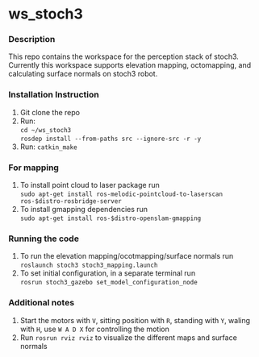 # ws_stoch3
### Description 
This repo contains the workspace for the perception stack of stoch3. Currently this workspace supports elevation mapping, octomapping, and calculating surface normals on stoch3 robot.
### Installation Instruction 

1) Git clone the repo
2) Run: <br> `cd ~/ws_stoch3` <br>
`rosdep install --from-paths src --ignore-src -r -y`  
3) Run: `catkin_make`

### For mapping

1) To install point cloud to laser package run <br>
`sudo apt-get install ros-melodic-pointcloud-to-laserscan ros-$distro-rosbridge-server`
2) To install gmapping dependencies run  <br>
`sudo apt-get install ros-$distro-openslam-gmapping`

### Running the code
1) To run the elevation mapping/ocotmapping/surface normals run <br> `roslaunch stoch3 stoch3_mapping.launch` 
2) To set initial configuration, in a separate terminal run <br> `rosrun stoch3_gazebo set_model_configuration_node`

### Additional notes
1) Start the motors with `V`, sitting position with `R`, standing with `Y`, waling with `H`, use `W A D X` for controlling the motion
2) Run `rosrun rviz rviz` to visualize the different maps and surface normals

